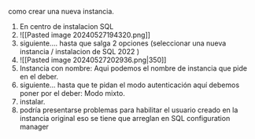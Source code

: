 
como crear una nueva instancia. 
1. En centro de instalacion SQL 
2. ![[Pasted image 20240527194320.png]]
3. siguiente.... hasta que salga 2 opciones (seleccionar una nueva instancia / instalacion de SQL 2022 )
4. ![[Pasted image 20240527202936.png|350]]
5. Instancia con nombre: Aqui podemos el nombre de instancia que pide en el deber.
6. siguiente... hasta que te pidan el modo autenticación aquí debemos poner por el deber: Modo mixto. 
7. instalar. 
8. podría presentarse problemas para habilitar el usuario creado en la instancia original eso se tiene que arreglan en SQL configuration manager 